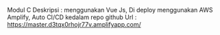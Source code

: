 Modul C
Deskripsi : menggunakan Vue Js, Di deploy menggunakan AWS Amplify, Auto CI/CD kedalam repo github
Url : https://master.d3tqx0rhojr77v.amplifyapp.com/
